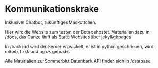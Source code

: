 # Kommunikationskrake
Inklusiver Chatbot, zukünftiges Maskottchen.

Hier wird die Website zum testen der Bots gehostet, Materialien dazu in /docs, das Ganze läuft als Static Websites über jekyll/ghpages

In /backend wird der Server entwickelt, er ist in python geschrieben, wird mittels flask und ngrok gehostet

Alle Materialien zur Sommerblut Datenbank API finden sich in /database
